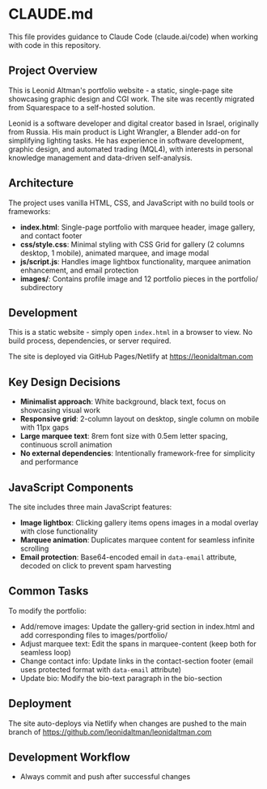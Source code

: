 # CLAUDE.md

This file provides guidance to Claude Code (claude.ai/code) when working with code in this repository.

## Project Overview

This is Leonid Altman's portfolio website - a static, single-page site showcasing graphic design and CGI work. The site was recently migrated from Squarespace to a self-hosted solution.

Leonid is a software developer and digital creator based in Israel, originally from Russia. His main product is Light Wrangler, a Blender add-on for simplifying lighting tasks. He has experience in software development, graphic design, and automated trading (MQL4), with interests in personal knowledge management and data-driven self-analysis.

## Architecture

The project uses vanilla HTML, CSS, and JavaScript with no build tools or frameworks:

- **index.html**: Single-page portfolio with marquee header, image gallery, and contact footer
- **css/style.css**: Minimal styling with CSS Grid for gallery (2 columns desktop, 1 mobile), animated marquee, and image modal
- **js/script.js**: Handles image lightbox functionality, marquee animation enhancement, and email protection
- **images/**: Contains profile image and 12 portfolio pieces in the portfolio/ subdirectory

## Development

This is a static website - simply open `index.html` in a browser to view. No build process, dependencies, or server required.

The site is deployed via GitHub Pages/Netlify at https://leonidaltman.com

## Key Design Decisions

- **Minimalist approach**: White background, black text, focus on showcasing visual work
- **Responsive grid**: 2-column layout on desktop, single column on mobile with 11px gaps
- **Large marquee text**: 8rem font size with 0.5em letter spacing, continuous scroll animation
- **No external dependencies**: Intentionally framework-free for simplicity and performance

## JavaScript Components

The site includes three main JavaScript features:
- **Image lightbox**: Clicking gallery items opens images in a modal overlay with close functionality
- **Marquee animation**: Duplicates marquee content for seamless infinite scrolling
- **Email protection**: Base64-encoded email in `data-email` attribute, decoded on click to prevent spam harvesting

## Common Tasks

To modify the portfolio:
- Add/remove images: Update the gallery-grid section in index.html and add corresponding files to images/portfolio/
- Adjust marquee text: Edit the spans in marquee-content (keep both for seamless loop)
- Change contact info: Update links in the contact-section footer (email uses protected format with `data-email` attribute)
- Update bio: Modify the bio-text paragraph in the bio-section

## Deployment

The site auto-deploys via Netlify when changes are pushed to the main branch of https://github.com/leonidaltman/leonidaltman.com

## Development Workflow

- Always commit and push after successful changes